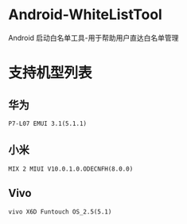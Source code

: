 # Android-WhiteListTool
Android 启动白名单工具-用于帮助用户直达白名单管理

# 支持机型列表

## 华为

`P7-L07 EMUI 3.1(5.1.1)`

## 小米

`MIX 2 MIUI V10.0.1.0.ODECNFH(8.0.0)`


## Vivo

`vivo X6D Funtouch OS_2.5(5.1)`
